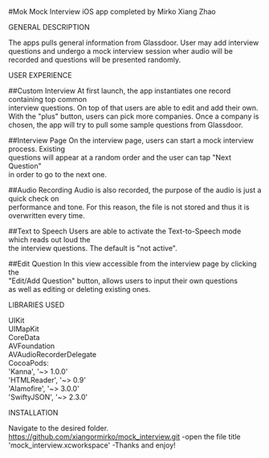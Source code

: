 #Mok 
Mock Interview iOS app completed by Mirko Xiang Zhao

GENERAL DESCRIPTION

The apps pulls general information from Glassdoor. User may add interview questions and undergo a mock interview session wher audio will be recorded and questions will be presented randomly.

USER EXPERIENCE

##Custom Interview
At first launch, the app instantiates one record containing top common  
interview questions. On top of that users are able to edit and add their own.  
With the "plus" button, users can pick more companies. Once a company is  
chosen, the app will try to pull some sample questions from Glassdoor.

##Interview Page
On the interview page, users can start a mock interview process. Existing  
questions will appear at a random order and the user can tap "Next Question"  
in order to go to the next one.

##Audio Recording
Audio is also recorded, the purpose of the audio is just a quick check on  
performance and tone. For this reason, the file is not stored and thus it is  
overwritten every time.

##Text to Speech
Users are able to activate the Text-to-Speech mode which reads out loud the  
the interview questions. The default is "not active".

##Edit Question
In this view accessible from the interview page by clicking the  
"Edit/Add Question" button, allows users to input their own questions  
as well as editing or deleting existing ones.


LIBRARIES USED

UIKit  
UIMapKit  
CoreData  
AVFoundation  
AVAudioRecorderDelegate    
CocoaPods:  
'Kanna', '~> 1.0.0'  
'HTMLReader', '~> 0.9'  
'Alamofire', '~> 3.0.0'  
'SwiftyJSON', '~> 2.3.0'  


INSTALLATION

Navigate to the desired folder.
https://github.com/xiangormirko/mock_interview.git
-open the file title 'mock_interview.xcworkspace'
-Thanks and enjoy!

